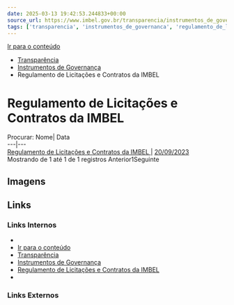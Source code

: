 ```yaml
---
date: 2025-03-13 19:42:53.244833+00:00
source_url: https://www.imbel.gov.br/transparencia/instrumentos_de_governanca/regulamento_de_licitacoes_e_contratos_da_imbel
tags: ['transparencia', 'instrumentos_de_governanca', 'regulamento_de_licitacoes_e_contratos_da_imbel']
---
```


[](https://www.imbel.gov.br/transparencia/instrumentos_de_governanca/regulamento_de_licitacoes_e_contratos_da_imbel)
[Ir para o conteúdo](https://www.imbel.gov.br/transparencia/instrumentos_de_governanca/regulamento_de_licitacoes_e_contratos_da_imbel#conteudo)
  * [ Transparência](https://www.imbel.gov.br/transparencia)
  * [ Instrumentos de Governança](https://www.imbel.gov.br/transparencia/instrumentos_de_governanca)
  * Regulamento de Licitações e Contratos da IMBEL


# Regulamento de Licitações e Contratos da IMBEL
Procurar:
Nome| Data  
---|---  
[ Regulamento de Licitações e Contratos da IMBEL ](https://www.imbel.gov.br/storage/transparencia/1695236702.pdf) | [20/09/2023](https://www.imbel.gov.br/storage/transparencia/1695236702.pdf)  
Mostrando de 1 até 1 de 1 registros
Anterior1Seguinte
[ ](https://www.imbel.gov.br/transparencia/instrumentos_de_governanca/regulamento_de_licitacoes_e_contratos_da_imbel#home)


## Imagens



## Links

### Links Internos

- [](https://www.imbel.gov.br/transparencia/instrumentos_de_governanca/regulamento_de_licitacoes_e_contratos_da_imbel)
- [Ir para o conteúdo](https://www.imbel.gov.br/transparencia/instrumentos_de_governanca/regulamento_de_licitacoes_e_contratos_da_imbel#conteudo)
- [Transparência](https://www.imbel.gov.br/transparencia)
- [Instrumentos de Governança](https://www.imbel.gov.br/transparencia/instrumentos_de_governanca)
- [Regulamento de Licitações e Contratos da IMBEL](https://www.imbel.gov.br/storage/transparencia/1695236702.pdf)
- [](https://www.imbel.gov.br/transparencia/instrumentos_de_governanca/regulamento_de_licitacoes_e_contratos_da_imbel#home)

### Links Externos


